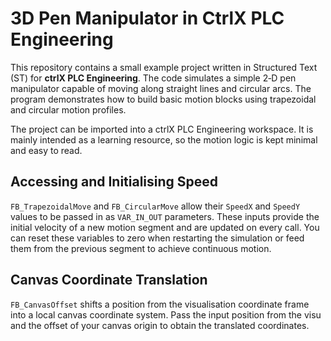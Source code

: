 # 3D Pen Manipulator in CtrlX PLC Engineering

This repository contains a small example project written in Structured
Text (ST) for **ctrlX PLC Engineering**.  The code simulates a simple
2‑D pen manipulator capable of moving along straight lines and circular
arcs.  The program demonstrates how to build basic motion blocks using
trapezoidal and circular motion profiles.

The project can be imported into a ctrlX PLC Engineering workspace.  It
is mainly intended as a learning resource, so the motion logic is kept
minimal and easy to read.

## Accessing and Initialising Speed

`FB_TrapezoidalMove` and `FB_CircularMove` allow their `SpeedX` and
`SpeedY` values to be passed in as `VAR_IN_OUT` parameters.  These inputs
provide the initial velocity of a new motion segment and are updated on
every call.  You can reset these variables to zero when restarting the
simulation or feed them from the previous segment to achieve continuous
motion.

## Canvas Coordinate Translation

`FB_CanvasOffset` shifts a position from the visualisation coordinate frame
into a local canvas coordinate system.  Pass the input position from the
visu and the offset of your canvas origin to obtain the translated
coordinates.
